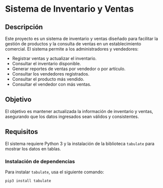 # Sistema de Inventario y Ventas

## Descripción
Este proyecto es un sistema de inventario y ventas diseñado para facilitar la gestión de productos y la consulta de ventas en un establecimiento comercial. El sistema permite a los administradores y vendedores:
- Registrar ventas y actualizar el inventario.
- Consultar el inventario disponible.
- Generar reportes de ventas por vendedor o por artículo.
- Consultar los vendedores registrados.
- Consultar el producto más vendido.
- Consultar el vendedor con más ventas.
  
## Objetivo
El objetivo es mantener actualizada la información de inventario y ventas, asegurando que los datos ingresados sean válidos y consistentes.

## Requisitos
El sistema requiere Python 3 y la instalación de la biblioteca `tabulate` para mostrar los datos en tablas.

### Instalación de dependencias
Para instalar `tabulate`, usa el siguiente comando:
```bash
pip3 install tabulate
